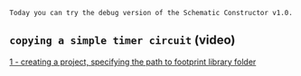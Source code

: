 `Today you can try the debug version of the Schematic Constructor v1.0.`

## `copying a simple timer circuit` (video)

[1 - creating a project, specifying the path to footprint library folder](https://youtu.be/zQPvvvbsG-E)
